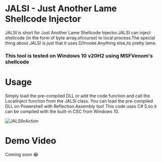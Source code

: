# JALSI - Just Another Lame Shellcode Injector
JALSI is short for Just Another Lame Shellcode Injector.JALSI can inject shellcode (in the form of byte array,ofcourse) to local process.The special thing about JALSI is just that it uses D/Invoke.Anything else,its pretty lame.
### This tool is tested on Windows 10 v20H2 using MSFVenom's shellcode
# Usage
Simply load the pre-compiled DLL or add the code function and call the LocalInject function from the JALSI class. You can load the pre-compiled DLL on Powershell with Reflection.Assembly too! This code uses C# 5,so it can be compiled with the built-in CSC from Windows 10.

![JALSIInAction](https://user-images.githubusercontent.com/41237415/122522693-712a1600-d040-11eb-9782-e19e7b3a79d6.png)

# Demo Video 
Coming soon 😂
